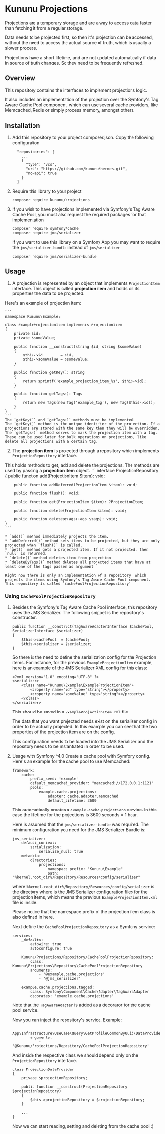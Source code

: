 # Kununu Projections

Projections are a temporary storage and are a way to access data faster than fetching it from a regular storage.

Data needs to be projected first, so then it's projection can be accessed, without the need to access the actual source of truth, which is usually a slower process.

Projections have a short lifetime, and are not updated automatically if data in source of truth changes. So they need to be frequently refreshed.

## Overview

This repository contains the interfaces to implement projections logic.

It also includes an implementation of the projection over the Symfony's Tag Aware Cache Pool component, which can use several cache providers, like Memcached, Redis or simply process memory, amongst others.

## Installation

1. Add this repository to your project composer.json. Copy the following configuration
    ```
      "repositories": [
        ...
        {
          "type": "vcs",
          "url": "https://github.com/kununu/hermes.git",
          "no-api": true
        }
      ]
    ```

2. Require this library to your project
    ```
    composer require kununu/projections
    ```

3. If you wish to have projections implemented via Symfony's Tag Aware Cache Pool, you must also request the required packages for that implementation
    ```
    composer require symfony/cache
    composer require jms/serializer
    ```
    If you want to use this library on a Symfony App you may want to require the `jms/serializer-bundle` instead of `jms/serializer`
    ```
    composer require jms/serializer-bundle
    ```

## Usage

1. A projection is represented by an object that implements `ProjectionItem` interface. This object is called **projection item** and holds on its properties the data to be projected.

Here's an example of projection item:

    ```
    namespace Kununu\Example;

    class ExampleProjectionItem implements ProjectionItem
    {
        private $id;
        private $someValue;

        public function __construct(string $id, string $someValue)
        {
            $this->id        = $id;
            $this->someValue = $someValue;
        }

        public function getKey(): string
        {
            return sprintf('example_projection_item_%s', $this->id);
        }

        public function getTags(): Tags
        {
            return new Tags(new Tag('example_tag'), new Tag($this->id));
        }
    }
    ```
    The `getKey()` and `getTags()` methods must be implemented.
    The `getKey()` method is the unique identifier of the projection. If a projections are stored with the same key then they will be overridden.
    The `getTags()` method serves to mark the projection item with a tag. These can be used later for bulk operations on projections, like delete all projections with a certain tag.

2. The **projection item** is projected through a repository which implements `ProjectionRepository` interface.

This holds methods to get, add and delete the projections. The methods are used by passing a **projection item** object.
    ```
    interface ProjectionRepository
    {
        public function add(ProjectionItem $item): void;

        public function addDeferred(ProjectionItem $item): void;

        public function flush(): void;

        public function get(ProjectionItem $item): ?ProjectionItem;

        public function delete(ProjectionItem $item): void;

        public function deleteByTags(Tags $tags): void;
    }
    ```

    * `add()` method immediately projects the item.
    * `addDeferred()` method sets items to be projected, but they are only projected when `flush()` is called.
    * `get()` method gets a projected item. If it not projected, then `null` is returned.
    * `delete()` method deletes item from projection
    * `deleteByTags()` method deletes all projected items that have at least one of the tags passed as argument

    Right now there is only an implementation of a repository, which projects the items using Symfony's Tag Aware Cache Pool component.
    This repository is called `CachePoolProjectionRepository`

### Using `CachePoolProjectionRepository`
1. Besides the Symfony's Tag Aware Cache Pool interface, this repository uses the JMS Serializer. The following snippet is the repository's constructor.
    ```
    public function __construct(TagAwareAdapterInterface $cachePool, SerializerInterface $serializer)
    {
        $this->cachePool  = $cachePool;
        $this->serializer = $serializer;
    }
    ```
    
    So there is the need to define the serialization config for the Projection items. For instance, for the previous `ExampleProjectionItem` example, here is an example of the JMS Serializer XML config for this class:
    ```
    <?xml version="1.0" encoding="UTF-8" ?>
    <serializer>
        <class name="Kununu\Example\ExampleProjectionItem">
            <property name="id" type="string"></property>
            <property name="someValue" type="string"></property>
        </class>
    </serializer>
    ```
    This should be saved in a `ExampleProjectionItem.xml` file.
    
    The data that you want projected needs exist on the serializer config in order to be actually projected. In this example you can see that the two properties of the projection item are on the config.
    
    This configuration needs to be loaded into the JMS Serializer and the repository needs to be instantiated in order to be used.

2. Usage with Symfony ^4.0
    Create a cache pool with Symfony config. Here's an example for the cache pool to use Memcached:
    ```
    framework:
        cache:
            prefix_seed: "example"
            default_memcached_provider: "memcached://172.0.0.1:1121"
            pools:
                example.cache.projections:
                    adapter: cache.adapter.memcached
                    default_lifetime: 3600
    
    ```
    This automatically creates a `example.cache.projections` service. In this case the lifetime for the projections is 3600 seconds = 1 hour.
    
    Here is assumed that the `jms/serializer-bundle` was required. The minimum configuration you need for the JMS Serializer Bundle is:
    ```
    jms_serializer:
        default_context:
            serialization:
                serialize_null: true
        metadata:
            directories:
                projections:
                    namespace_prefix: "Kununu\Example"
                    path: "%kernel.root_dir%/Repository/Resources/config/serializer"
    ```
    
    where `%kernel.root_dir%/Repository/Resources/config/serializer` is the directory where is the JMS Serializer configuration files for the projection items, which means the previous `ExampleProjectionItem.xml` file is inside.
    
    Please notice that the namespace prefix of the projection item class is also defined in here.
    
    Next define the `CachePoolProjectionRepository` as a Symfony service:
    ```
    services:
        _defaults:
            autowire: true
            autoconfigure: true
    
        Kununu/Projections/Repository/CachePoolProjectionRepository:
            class: Kununu\Projections\Repository\CachePoolProjectionRepository
            arguments:
                - '@example.cache.projections'
                - '@jms_serializer'
    
        example.cache.projections.tagged:
            class: Symfony\Component\Cache\Adapter\TagAwareAdapter
            decorates: 'example.cache.projections'
    ```
    Note that the `TagAwareAdapter` is added as a decorator for the cache pool service.
    
    Now you can inject the repository's service. Example:
    ```
        App\Infrastructure\UseCase\Query\GetProfileCommonByUuid\DataProvider\ProjectionDataProvider:
            arguments:
                - '@Kununu/Projections/Repository/CachePoolProjectionRepository'
    
    ```
    
    And inside the respective class we should depend only on the `ProjectionRepository` interface.
    ```
    class ProjectionDataProvider
    {
        private $projectionRepository;
    
        public function __construct(ProjectionRepository $projectionRepository)
        {
            $this->projectionRepository = $projectionRepository;
        }
    
        ...
    }
    ```
    
    Now we can start reading, setting and deleting from the cache pool :)
